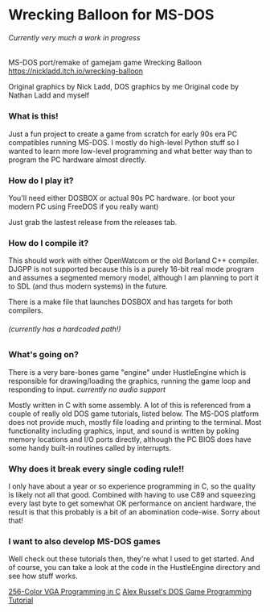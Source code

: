 # Wrecking Balloon for MS-DOS
###### Currently very much a work in progress

MS-DOS port/remake of gamejam game Wrecking Balloon
https://nickladd.itch.io/wrecking-balloon

Original graphics by Nick Ladd, DOS graphics by me
Original code by Nathan Ladd and myself

### What is this!
Just a fun project to create a game from scratch for early 90s era
PC compatibles running MS-DOS. I mostly do high-level Python stuff
so I wanted to learn more low-level programming and what better way
than to program the PC hardware almost directly.

### How do I play it?
You'll need either DOSBOX or actual 90s PC hardware.
(or boot your modern PC using FreeDOS if you really want)

Just grab the lastest release from the releases tab.

### How do I compile it?
This should work with either OpenWatcom or the old Borland C++ compiler.
DJGPP is not supported because this is a purely 16-bit real mode program and 
assumes a segmented memory model, although I am planning to port
it to SDL (and thus modern systems) in the future. 

There is a make file that launches DOSBOX and has targets for both compilers.
###### (currently has a hardcoded path!)

### What's going on?
There is a very bare-bones game "engine" under HustleEngine which is responsible
for drawing/loading the graphics, running the game loop and responding to input.
*currently no audio support*

Mostly written in C with some assembly. A lot of this is referenced from a couple of
really old DOS game tutorials, listed below. The MS-DOS platform does not provide much,
mostly file loading and printing to the terminal. Most functionality including
graphics, input, and sound is written by poking memory locations and I/O ports directly,
although the PC BIOS does have some handy built-in routines called by interrupts.

### Why does it break every single coding rule!!
I only have about a year or so experience programming in C, so the quality is likely not
all that good. Combined with having to use C89 and squeezing every last byte to get somewhat
OK performance on ancient hardware, the result is that this probably is a bit of an abomination
code-wise. Sorry about that!

### I want to also develop MS-DOS games
Well check out these tutorials then, they're what I used to get started. And of course, 
you can take a look at the code in the HustleEngine directory and see how stuff works.

[256-Color VGA Programming in C](http://www.brackeen.com/vga/)
[Alex Russel's DOS Game Programming Tutorial](http://www3.telus.net/alexander_russell/course/introduction.htm)


